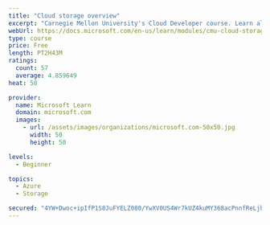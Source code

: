 ```yaml
---
title: "Cloud storage overview"
excerpt: "Carnegie Mellon University's Cloud Developer course. Learn all about data and get an overview of how it's stored, including local and distributed file systems, databases, and object storage."
webUrl: https://docs.microsoft.com/en-us/learn/modules/cmu-cloud-storage/
type: course
price: Free
length: PT2H43M
ratings:
  count: 57
  average: 4.859649
heat: 50

provider:
  name: Microsoft Learn
  domain: microsoft.com
  images:
    - url: /assets/images/organizations/microsoft.com-50x50.jpg
      width: 50
      height: 50

levels:
  - Beginner

topics:
  - Azure
  - Storage

secured: "4YW+Dwoc+ipIfP1S8JuFYELZ080/YwXV0US4Wr7kUZ4kuMY368acPnnfReLjhzn4ifzNGetZ154khsaO99m+EDyMvcX2nt2FYQ9Uls1rLuPAGIMfUDpKaMkNMq/Ey9eZOXtdZ+rTBuMFaqVVyRTSdBV5/WmomzL1gS+Tb5HMsmDhVHqWcUkTICWm/2FgbUwqOxR/UnMHHfdGJrFUTN0048yW+7yvx4Us4kgTLR7Ucr9P8+/yOYbiyUEgvD4J6ZYWpJd1dgqoR8bB3hYzykvcIxUHF0UjHr9IkeTKylvMWC6bB2nZ4Mwk5SfvSXALZjKqYTULqOC9BevcOtKoJ+ynEX0lb1pCBIJgBJgiz7N8RScMazG6+eg/56sttZ8a9xxsoClFhv1iAGbQiXk8r+WrvFk2imE6ST+2Nta7Qn/gSNo=;fkIJiflzXgfcobzkyvGbTg=="
---
```


